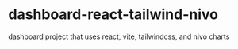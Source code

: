 # dashboard-react-tailwind-nivo

dashboard project that uses react, vite, tailwindcss, and nivo charts

